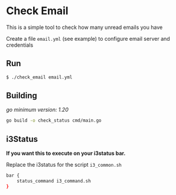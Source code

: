 # Check Email

This is a simple tool to check how many unread emails you have

Create a file `email.yml` (see example) to configure email server and credentials

## Run

```bash
$ ./check_email email.yml
```

## Building

_go minimum version: 1.20_

```bash
go build -o check_status cmd/main.go
```


## i3Status

**If you want this to execute on your i3status bar.**

Replace the i3status for the script `i3_common.sh`

```bash
bar {
    status_command i3_command.sh
}
```

